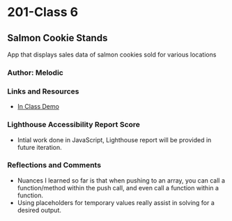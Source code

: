 # 201-Class 6

## Salmon Cookie Stands

App that displays sales data of salmon cookies sold for various locations

### Author: Melodic

### Links and Resources

* [In Class Demo](https://github.com/codefellows/seattle-code-201d97/blob/main/class-06/inclass-demo/js/app.js)

### Lighthouse Accessibility Report Score

* Intial work done in JavaScript, Lighthouse report will be provided in future iteration.

### Reflections and Comments

* Nuances I learned so far is that when pushing to an array, you can call a function/method within the push call, and even call a function within a function.
* Using placeholders for temporary values really assist in solving for a desired output.
